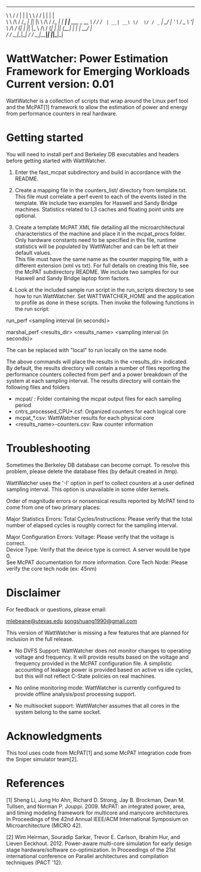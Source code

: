  __          __   _   ___          __   _       _               
 \ \        / /  | | | \ \        / /  | |     | |              
  \ \  /\  / /_ _| |_| |\ \  /\  / /_ _| |_ ___| |__   ___ _ __ 
   \ \/  \/ / _` | __| __\ \/  \/ / _` | __/ __| '_ \ / _ \ '__|
    \  /\  / (_| | |_| |_ \  /\  / (_| | || (__| | | |  __/ |   
     \/  \/ \__,_|\__|\__| \/  \/ \__,_|\__\___|_| |_|\___|_|   
                                                             
WattWatcher: Power Estimation Framework for Emerging Workloads
Current version: 0.01
==============================================================

WattWatcher is a collection of scripts that wrap around the Linux perf
tool and the McPAT[1] framework to allow the estimation of power and energy
from performance counters in real hardware.

Getting started
===========
You will need to install perf and Berkeley DB executables and headers before
getting started with WattWatcher.

1. Enter the fast_mcpat subdirectory and build in accordance with the README.

2. Create a mapping file in the counters_list/ directory from template.txt.
This file must correlate a perf event to each of the events listed in the
template.  We include two examples for Haswell and Sandy Bridge machines.
Statistics related to L3 caches and floating point units are optional.

3. Create a template McPAT XML file detailing all the microarchitectural
characteristics of the machine and place it in the mcpat_procs folder.  
Only hardware constants need to be specified in this file, runtime statistics
will be populated by WattWatcher and can be left at their default values.  
This file must have the same name as the counter mapping file, with a 
different extension (xml vs txt).  For full details on  creating this file,
see the McPAT subdirectory README.  We include two samples for our Haswell and
Sandy Bridge laptop form factors.

4. Look at the included sample run script in the run_scripts directory to see
how to run WattWatcher.  Set WATTWATCHER_HOME and the application to profile as
done in these scripts.  Then invoke the following functions in the run script:

run_perf <hostname of SUT> <counter file name> <sampling interval (in seconds)>

<launch workload to profile>

marshal_perf <hostname of SUT> <results_dir> <results_name> 
	     <microarch name> <sampling interval (in seconds)>
	     <TSC frequency> <HW Cores> <Threads per HW core>

The <hostname of the SUT> can be replaced with "local" to run locally on the 
same node.

The above commands will place the results in the <results_dir> indicated.  By
default, the results directory will contain a number of files reporting the 
performance counters collected from perf and a power breakdown of the system
at each sampling interval.  The results directory will contain the following
files and folders

- mcpat/ : Folder containing the mcpat output files for each sampling period
- cntrs_processed_CPU*.csf:  Organized counters for each logical core
- mcpat_*.csv: WattWatcher results for each physical core
- <results_name>-counters.csv: Raw counter information

Troubleshooting
===========

Sometimes the Berkeley DB database can become corrupt.  To resolve this 
problem, please delete the database files (by default created in /tmp).

WattWatcher uses the '-I' option in perf to collect counters at a user defined
sampling interval.  This option is unavailable in some older kernels.

Order of magnitude errors or nonsensical results reported by McPAT tend to
come from one of two primary places:

Major Statistics Errors:
Total Cycles/Instructions: Please verify that the total number of elapsed cycles
is roughly correct for the sampling interval.

Major Configuration Errors:
Voltage:  Please verify that the voltage is correct.  
Device Type: Verify that the device type is correct. A server would be type 0.  
See McPAT documentation for more information.
Core Tech Node: Please verify the core tech node (ex: 45nm)


Disclaimer
===========
For feedback or questions, please email:

mlebeane@utexas.edu
songshuang1990@gmail.com 

This version of WattWatcher is missing a few features that 
are planned for inclusion in the full release.

- No DVFS Support: WattWatcher does not monitor changes to
operating voltage and frequency.  It will provide results
based on the voltage and frequency provided in the McPAT configuration
file. A simplistic accounting of leakage power is provided based on
active vs idle cycles, but this will not reflect C-State policies
on real machines.  

- No online monitoring mode: WattWatcher is currently configured to
provide offline analysis/post processing support.

- No multisocket support: WattWatcher assumes that all cores in
the system belong to the same socket.

Acknowledgments
==========
This tool uses code from McPAT[1] and some McPAT integration code from the
Sniper simulator team[2].  

References
===========
[1] Sheng Li, Jung Ho Ahn, Richard D. Strong, Jay B. Brockman, Dean M. Tullsen, 
and Norman P. Jouppi. 2009. McPAT: an integrated power, area, 
and timing modeling framework for multicore and manycore architectures.
In Proceedings of the 42nd Annual IEEE/ACM International Symposium on 
Microarchitecture (MICRO 42).
 
[2] Wim Heirman, Souradip Sarkar, Trevor E. Carlson, Ibrahim Hur, and 
Lieven Eeckhout. 2012. Power-aware multi-core simulation for early design 
stage hardware/software co-optimization. In Proceedings of the 21st 
international conference on Parallel architectures and compilation 
techniques (PACT '12).
